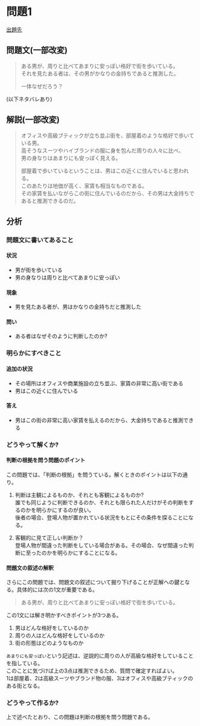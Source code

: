 # 問題1
[出題先](https://www.cindythink.com/puzzle/show/252)
## 問題文(一部改変)
> ある男が、周りと比べてあまりに安っぽい格好で街を歩いている。  
> それを見たある者は、その男がかなりの金持ちであると推測した。  
>
>一体なぜだろう？  

(以下ネタバレあり)

## 解説(一部改変)

> オフィスや高級ブティックが立ち並ぶ街を、部屋着のような格好で歩いている男。  
> 高そうなスーツやハイブランドの服に身を包んだ周りの人々に比べ、  
> 男の身なりはあまりにも安っぽく見える。  
> 
> 部屋着で歩いているということは、男はこの近くに住んでいると思われる。  
> このあたりは地価が高く、家賃も相当なものである。  
> その家賃を払いながらこの街に住んでいるのだから、その男は大金持ちであると推測できるのだ。  

## 分析
### 問題文に書いてあること
#### 状況
- 男が街を歩いている
- 男の身なりは周りと比べてあまりに安っぽい

#### 現象
- 男を見たある者が、男はかなりの金持ちだと推測した

#### 問い
- ある者はなぜそのように判断したのか?

### 明らかにすべきこと
#### 追加の状況
- その場所はオフィスや商業施設の立ち並ぶ、家賃の非常に高い街である
- 男はこの近くに住んでいる

#### 答え
- 男はこの街の非常に高い家賃を払えるのだから、大金持ちであると推測できる

### どうやって解くか?
#### 判断の根拠を問う問題のポイント
この問題では、「判断の根拠」を問うている。解くときのポイントは以下の通り。
1. 判断は主観によるものか、それとも客観によるものか?  
誰でも同じように判断できるのか、それとも限られた人だけがその判断をするのかを明らかにするのが良い。  
後者の場合、登場人物が置かれている状況をもとにその条件を探ることになる。

1. 客観的に見て正しい判断か？  
登場人物が間違った判断をしている場合がある。その場合、なぜ間違った判断に至ったのかを明らかにすることになる。 

#### 問題文の叙述の解釈
さらにこの問題では、問題文の叙述について掘り下げることが正解への鍵となる。具体的には次の1文が重要である。
> ある男が、周りと比べてあまりに安っぽい格好で街を歩いている。

この1文には解き明かすべきポイントが3つある。
1. 男はどんな格好をしているのか
1. 周りの人はどんな格好をしているのか
1. 街の形態はどのようなものか

`あまりにも安っぽい`という記述は、逆説的に周りの人が高級な格好をしていることを指している。  
このことに気づけば上の3点は推測できるため、質問で確定すればよい。  
1は部屋着、2は高級スーツやブランド物の服、3はオフィスや高級ブティックのある街となる。  

### どうやって作るか?
上で述べたとおり、この問題は判断の根拠を問う問題である。
